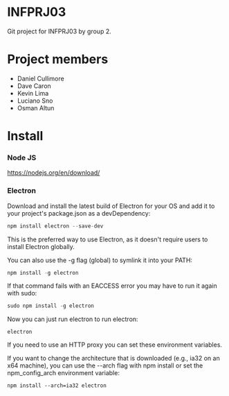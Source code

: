 # INFPRJ03
Git project for INFPRJ03 by group 2.

# Project members
- Daniel Cullimore
- Dave Caron
- Kevin Lima
- Luciano Sno
- Osman Altun

# Install
### Node JS
https://nodejs.org/en/download/
### Electron
Download and install the latest build of Electron for your OS and add it to your project's package.json as a devDependency:

```javascript
npm install electron --save-dev
```
This is the preferred way to use Electron, as it doesn't require users to install Electron globally.

You can also use the -g flag (global) to symlink it into your PATH:
```javascript
npm install -g electron
```
If that command fails with an EACCESS error you may have to run it again with sudo:
```javascript
sudo npm install -g electron
```
Now you can just run electron to run electron:
```
electron
```
If you need to use an HTTP proxy you can set these environment variables.

If you want to change the architecture that is downloaded (e.g., ia32 on an x64 machine), you can use the --arch flag with npm install or set the npm_config_arch environment variable:
```
npm install --arch=ia32 electron
```
